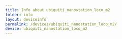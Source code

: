 ```yaml
---
title: Info about ubiquiti_nanostation_loco_m2
folder: info
layout: deviceinfo
permalink: /devices/ubiquiti_nanostation_loco_m2/
device: ubiquiti_nanostation_loco_m2
---
```

